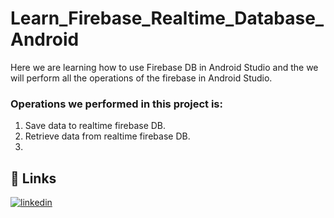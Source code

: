 # Learn_Firebase_Realtime_Database_Android

Here we are learning how to use Firebase DB in Android Studio and the we will perform all the operations of the firebase in Android Studio.

### Operations we performed in this project is:
1. Save data to realtime firebase DB.
2. Retrieve data from realtime firebase DB.
3. 

## 🔗 Links
[![linkedin](https://img.shields.io/badge/linkedin-0A66C2?style=for-the-badge&logo=linkedin&logoColor=white)](https://www.linkedin.com/in/khanmubashshir/)
